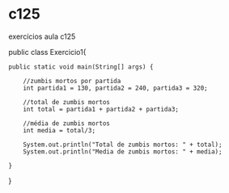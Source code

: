 # c125
exercícios aula c125

public class Exercicio1{

    public static void main(String[] args) {
        
        //zumbis mortos por partida
        int partida1 = 130, partida2 = 240, partida3 = 320;

        //total de zumbis mortos
        int total = partida1 + partida2 + partida3;

        //média de zumbis mortos
        int media = total/3;

        System.out.println("Total de zumbis mortos: " + total);
        System.out.println("Media de zumbis mortos: " + media);
        
    }
}

